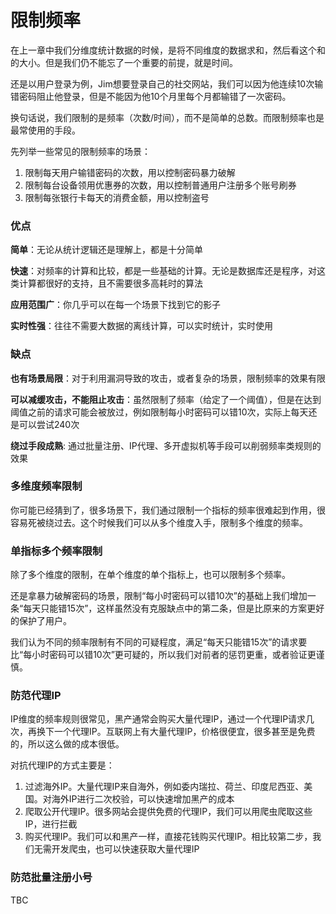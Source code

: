 # 限制频率

在上一章中我们分维度统计数据的时候，是将不同维度的数据求和，然后看这个和的大小。但是我们仍不能忘了一个重要的前提，就是时间。

还是以用户登录为例，Jim想要登录自己的社交网站，我们可以因为他连续10次输错密码阻止他登录，但是不能因为他10个月里每个月都输错了一次密码。

换句话说，我们限制的是频率（次数/时间），而不是简单的总数。而限制频率也是最常使用的手段。

先列举一些常见的限制频率的场景：

1. 限制每天用户输错密码的次数，用以控制密码暴力破解
2. 限制每台设备领用优惠券的次数，用以控制普通用户注册多个账号刷券
3. 限制每张银行卡每天的消费金额，用以控制盗号

### 优点

**简单**：无论从统计逻辑还是理解上，都是十分简单

**快速**：对频率的计算和比较，都是一些基础的计算。无论是数据库还是程序，对这类计算都很好的支持，且不需要很多高耗时的算法

**应用范围广**：你几乎可以在每一个场景下找到它的影子

**实时性强**：往往不需要大数据的离线计算，可以实时统计，实时使用

### 缺点

**也有场景局限**：对于利用漏洞导致的攻击，或者复杂的场景，限制频率的效果有限

**可以减缓攻击，不能阻止攻击**：虽然限制了频率（给定了一个阈值），但是在达到阈值之前的请求可能会被放过，例如限制每小时密码可以错10次，实际上每天还是可以尝试240次

**绕过手段成熟**: 通过批量注册、IP代理、多开虚拟机等手段可以削弱频率类规则的效果

### 多维度频率限制

你可能已经猜到了，很多场景下，我们通过限制一个指标的频率很难起到作用，很容易死被绕过去。这个时候我们可以从多个维度入手，限制多个维度的频率。

### 单指标多个频率限制

除了多个维度的限制，在单个维度的单个指标上，也可以限制多个频率。

还是拿暴力破解密码的场景，限制“每小时密码可以错10次”的基础上我们增加一条“每天只能错15次”，这样虽然没有克服缺点中的第二条，但是比原来的方案更好的保护了用户。

我们认为不同的频率限制有不同的可疑程度，满足“每天只能错15次”的请求要比“每小时密码可以错10次”更可疑的，所以我们对前者的惩罚更重，或者验证更谨慎。

### 防范代理IP

IP维度的频率规则很常见，黑产通常会购买大量代理IP，通过一个代理IP请求几次，再换下一个代理IP。互联网上有大量代理IP，价格很便宜，很多甚至是免费的，所以这么做的成本很低。

对抗代理IP的方式主要是：

1. 过滤海外IP。大量代理IP来自海外，例如委内瑞拉、荷兰、印度尼西亚、美国。对海外IP进行二次校验，可以快速增加黑产的成本
2. 爬取公开代理IP。很多网站会提供免费的代理IP，我们可以用爬虫爬取这些IP，进行拦截
3. 购买代理IP。我们可以和黑产一样，直接花钱购买代理IP。相比较第二步，我们无需开发爬虫，也可以快速获取大量代理IP

### 防范批量注册小号

TBC
